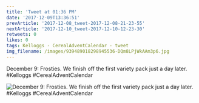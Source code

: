 ```yaml
---
title: 'Tweet at 01:36 PM'
date: '2017-12-09T13:36:51'
prevArticle: '2017-12-08_tweet-2017-12-08-21-23-55'
nextArticle: '2017-12-10_tweet-2017-12-10-12-23-30'
retweets: 0
likes: 0
tags: Kelloggs - CerealAdventCalendar - tweet
img_filename: /images/939489018298945536-DQm8LPjWkAAm3p6.jpg
---
```

December 9: Frosties. We finish off the first variety pack just a day later. #Kelloggs #CerealAdventCalendar

![December 9: Frosties. We finish off the first variety pack just a day later. #Kelloggs #CerealAdventCalendar](/images/939489018298945536-DQm8LPjWkAAm3p6.jpg "December 9: Frosties. We finish off the first variety pack just a day later. #Kelloggs #CerealAdventCalendar")